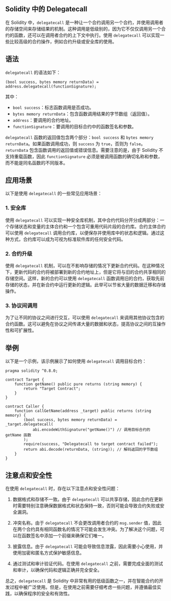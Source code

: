 ## Solidity 中的 Delegatecall

在 Solidity 中，`delegatecall` 是一种让一个合约调用另一个合约，并使用调用者的存储空间来存储结果的机制。这种调用是低级别的，因为它不仅仅调用另一个合约的函数，还可以在调用者合约的上下文中执行。使用 `delegatecall` 可以实现一些比较高级的合约操作，例如合约升级或安全库的使用。

## 语法
`delegatecall` 的语法如下：
```
(bool success, bytes memory returnData) = address.delegatecall(functionSignature);
```
其中：

- `bool success`：标志函数调用是否成功。
- `bytes memory returnData`：包含函数调用结果的字节数组（返回值）。
- `address`：要调用的合约地址。
- `functionSignature`：要调用的目标合约中的函数签名和参数。

`delegatecall` 函数的返回值包含两个部分：`bool success` 和 `bytes memory returnData`。如果函数调用成功，则 `success` 为 `true`，否则为 `false`。`returnData` 包含函数调用的返回值或错误信息。需要注意的是，由于 Solidity 不支持重载函数，因此 `functionSignature` 必须是被调用函数的确切名称和参数，而不能是同名函数的不同版本。

## 应用场景

以下是使用 `delegatecall` 的一些常见应用场景：

### 1. 安全库
使用 `delegatecall` 可以实现一种安全库机制，其中合约代码分开分成两部分：一个存储状态和变量的主体合约和一个包含可重用代码片段的合约库。合约主体合约可以使用 `delegatecall` 调用合约库，以便保存并使用库中的状态和逻辑。通过这种方式，合约库可以成为可视为标准软件库的任何安全代码。

### 2. 合约升级
使用 `delegatecall` 机制，可以在不影响存储的情况下更新合约代码。在这种情况下，更新代码的合约将被部署到新的合约地址上，但是它将与旧的合约共享相同的存储空间。这样，新的合约可以使用 `delegatecall` 函数调用旧的合约，获取先前存储的状态，并在新合约中运行更新的逻辑。此举可以节省大量的数据迁移和存储操作。

### 3. 协议间调用
为了让不同的协议之间进行交互，可以使用 `delegatecall` 来调用其他协议包含的合约函数。这可以避免在协议之间传递大量的数据和状态，提高协议之间的互操作性和可扩展性。

## 举例

以下是一个示例，该示例展示了如何使用 `delegatecall` 调用目标合约：

```
pragma solidity ^0.8.0;

contract Target {
    function getName() public pure returns (string memory) {
        return "Target Contract";
    }
}

contract Caller {
    function callGetName(address _target) public returns (string memory) {
        (bool success, bytes memory returnData) = _target.delegatecall(
            abi.encodeWithSignature("getName()") // 调用目标合约的 getName 函数
        );
        require(success, "Delegatecall to target contract failed");
        return abi.decode(returnData, (string)); // 解码返回的字节数组
    }
}

```

## 注意点和安全性

在使用 `delegatecall` 时，存在以下注意点和安全性问题：

1. 数据格式和存储不一致。由于 `delegatecall` 可以共享存储，因此合约在更新时需要特别注意确保数据格式和状态保持一致，否则可能会导致合约失败或安全漏洞。

2. 冲突名称。由于 `delegatecall` 不会更改调用者合约的 `msg.sender` 值，因此在两个合约具有相同函数名的情况下可能会发生冲突。为了解决这个问题，可以在函数签名中添加一个前缀来确保它们唯一。

3. 披露信息。由于 `delegatecall` 可能会导致信息泄露，因此需要小心使用，并使用加密和匿名方式保护敏感信息。

4. 通过测试和审计验证代码。在使用 `delegatecall` 之前，需要完成全面的测试和审计，以确保代码和逻辑正确并完全安全。

总之，`delegatecall` 是 Solidity 中非常有用的低级函数之一，并在智能合约的开发过程中被广泛使用。但是，在使用之前需要仔细考虑一些问题，并遵循最佳实践，以确保程序的安全和有效性。